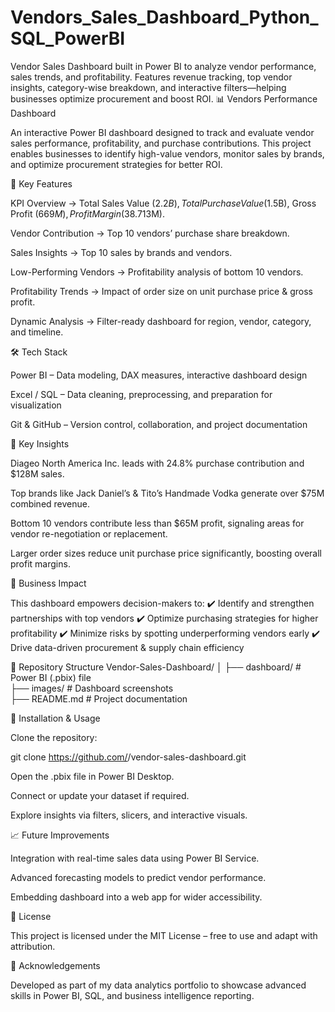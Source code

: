 # Vendors_Sales_Dashboard_Python_SQL_PowerBI
Vendor Sales Dashboard built in Power BI to analyze vendor performance, sales trends, and profitability. Features revenue tracking, top vendor insights, category-wise breakdown, and interactive filters—helping businesses optimize procurement and boost ROI.
📊 Vendors Performance Dashboard

An interactive Power BI dashboard designed to track and evaluate vendor sales performance, profitability, and purchase contributions. This project enables businesses to identify high-value vendors, monitor sales by brands, and optimize procurement strategies for better ROI.

🔑 Key Features

KPI Overview → Total Sales Value ($2.2B), Total Purchase Value ($1.5B), Gross Profit ($669M), Profit Margin (38.7%), Unsold Inventory ($13M).

Vendor Contribution → Top 10 vendors’ purchase share breakdown.

Sales Insights → Top 10 sales by brands and vendors.

Low-Performing Vendors → Profitability analysis of bottom 10 vendors.

Profitability Trends → Impact of order size on unit purchase price & gross profit.

Dynamic Analysis → Filter-ready dashboard for region, vendor, category, and timeline.

🛠️ Tech Stack

Power BI – Data modeling, DAX measures, interactive dashboard design

Excel / SQL – Data cleaning, preprocessing, and preparation for visualization

Git & GitHub – Version control, collaboration, and project documentation

📌 Key Insights

Diageo North America Inc. leads with 24.8% purchase contribution and $128M sales.

Top brands like Jack Daniel’s & Tito’s Handmade Vodka generate over $75M combined revenue.

Bottom 10 vendors contribute less than $65M profit, signaling areas for vendor re-negotiation or replacement.

Larger order sizes reduce unit purchase price significantly, boosting overall profit margins.

🚀 Business Impact

This dashboard empowers decision-makers to:
✔️ Identify and strengthen partnerships with top vendors
✔️ Optimize purchasing strategies for higher profitability
✔️ Minimize risks by spotting underperforming vendors early
✔️ Drive data-driven procurement & supply chain efficiency

📂 Repository Structure
Vendor-Sales-Dashboard/
│
├── dashboard/           # Power BI (.pbix) file  
├── images/              # Dashboard screenshots  
├── README.md            # Project documentation  

🔧 Installation & Usage

Clone the repository:

git clone https://github.com/<gyanendra23>/vendor-sales-dashboard.git


Open the .pbix file in Power BI Desktop.

Connect or update your dataset if required.

Explore insights via filters, slicers, and interactive visuals.

📈 Future Improvements

Integration with real-time sales data using Power BI Service.

Advanced forecasting models to predict vendor performance.

Embedding dashboard into a web app for wider accessibility.

📜 License

This project is licensed under the MIT License – free to use and adapt with attribution.

🙌 Acknowledgements

Developed as part of my data analytics portfolio to showcase advanced skills in Power BI, SQL, and business intelligence reporting.
